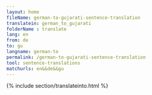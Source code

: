 ```yaml
---
layout: home
fileName: german-to-gujarati-sentence-translation
translatein: german_to_gujarati
folderName : translate
lang: en
from: de
to: gu
langname: german-to
permalink: /german-to-gujarati-sentence-translation
tool: sentence-translations
matchurls: en&&de&&gu
---
```

{% include section/translateinto.html %}
